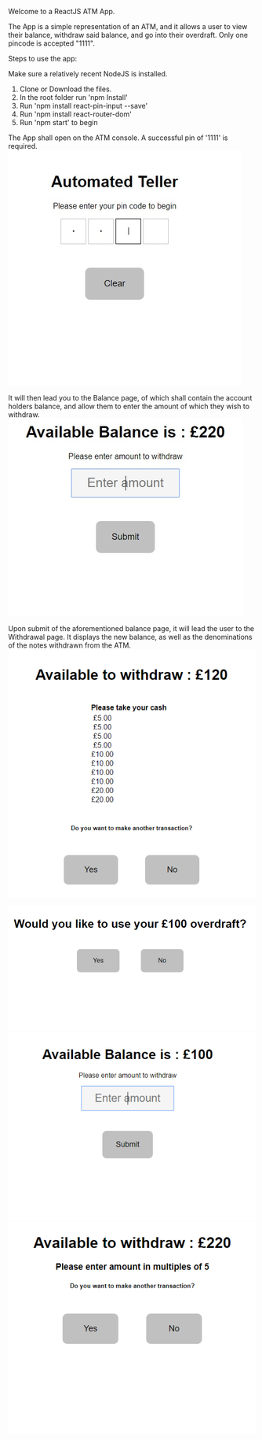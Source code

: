 Welcome to a ReactJS ATM App.

The App is a simple representation of an ATM, and it allows a user to view their balance, withdraw said balance, and go into their overdraft. Only one pincode is accepted "1111".



Steps to use the app:

Make sure a relatively recent NodeJS is installed.

1. Clone or Download the files.
2. In the root folder run 'npm Install'
3. Run 'npm install react-pin-input --save'
4. Run 'npm install react-router-dom'
5. Run 'npm start' to begin




The App shall open on the ATM console. A successful pin of '1111' is required. 
![ATM1 Screenshot](https://github.com/cris3000/React-ATM/blob/master/Images/ATM1.jpg)

It will then lead you to the Balance page, of which shall contain the account holders balance, and allow them to enter the amount of which they wish to withdraw.
![ATM2 Screenshot](https://github.com/cris3000/React-ATM/blob/master/Images/ATM2.jpg)

Upon submit of the aforementioned balance page, it will lead the user to the Withdrawal page. It displays the new balance, as well as the denominations of the notes withdrawn from the ATM.
![ATM3 Screenshot](https://github.com/cris3000/React-ATM/blob/master/Images/ATM3.png)


![ATM4 Screenshot](https://github.com/cris3000/React-ATM/blob/master/Images/ATM4.png)
![ATM5 Screenshot](https://github.com/cris3000/React-ATM/blob/master/Images/ATM5.png)
![ATM6 Screenshot](https://github.com/cris3000/React-ATM/blob/master/Images/ATM6.png)
